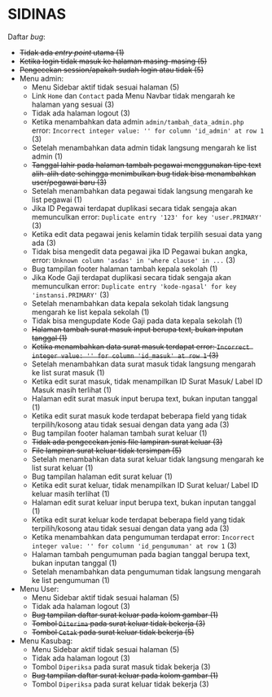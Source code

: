 # SIDINAS

Daftar _bug_:

- ~~Tidak ada _entry point_ utama (1)~~
- ~~Ketika login tidak masuk ke halaman masing-masing (5)~~
- ~~Pengecekan session/apakah sudah login atau tidak (5)~~
- Menu admin:
    - Menu Sidebar aktif tidak sesuai halaman (5)
    - Link `Home` dan `Contact` pada Menu Navbar tidak mengarah ke halaman yang sesuai (3)
    - Tidak ada halaman logout (3)
    - Ketika menambahkan data admin `admin/tambah_data_admin.php` error: `Incorrect integer value: '' for column 'id_admin' at row 1` (3)
    - Setelah menambahkan data admin tidak langsung mengarah ke list admin (1)
    - ~~Tanggal lahir pada halaman tambah pegawai menggunakan tipe text alih-alih date sehingga menimbulkan bug tidak bisa menambahkan user/pegawai baru (3)~~
    - Setelah menambahkan data pegawai tidak langsung mengarah ke list pegawai (1)
    - Jika ID Pegawai terdapat duplikasi secara tidak sengaja akan memunculkan error: `Duplicate entry '123' for key 'user.PRIMARY'` (3)
    - Ketika edit data pegawai jenis kelamin tidak terpilih sesuai data yang ada (3)
    - Tidak bisa mengedit data pegawai jika ID Pegawai bukan angka, error: `Unknown column 'asdas' in 'where clause' in ...` (3)
    - Bug tampilan footer halaman tambah kepala sekolah (1)
    - Jika Kode Gaji terdapat duplikasi secara tidak sengaja akan memunculkan error: `Duplicate entry 'kode-ngasal' for key 'instansi.PRIMARY'` (3)
    - Setelah menambahkan data kepala sekolah tidak langsung mengarah ke list kepala sekolah (1)
    - Tidak bisa mengupdate Kode Gaji pada data kepala sekolah (1)
    - ~~Halaman tambah surat masuk input berupa text, bukan inputan tanggal (1)~~
    - ~~Ketika menambahkan data surat masuk terdapat error: `Incorrect integer value: '' for column 'id_masuk' at row 1` (3)~~
    - Setelah menambahkan data surat masuk tidak langsung mengarah ke list surat masuk (1)
    - Ketika edit surat masuk, tidak menampilkan ID Surat Masuk/ Label ID Masuk masih terlihat (1)
    - Halaman edit surat masuk input berupa text, bukan inputan tanggal (1)
    - Ketika edit surat masuk kode terdapat beberapa field yang tidak terpilih/kosong atau tidak sesuai dengan data yang ada (3)
    - Bug tampilan footer halaman tambah surat keluar (1)
    - ~~Tidak ada pengecekan jenis file lampiran surat keluar (3)~~
    - ~~File lampiran surat keluar tidak tersimpan (5)~~
    - Setelah menambahkan data surat keluar tidak langsung mengarah ke list surat keluar (1)
    - Bug tampilan halaman edit surat keluar (1)
    - Ketika edit surat keluar, tidak menampilkan ID Surat keluar/ Label ID keluar masih terlihat (1)
    - Halaman edit surat keluar input berupa text, bukan inputan tanggal (1)
    - Ketika edit surat keluar kode terdapat beberapa field yang tidak terpilih/kosong atau tidak sesuai dengan data yang ada (3)
    - Ketika menambahkan data pengumuman terdapat error: `Incorrect integer value: '' for column 'id_pengumuman' at row 1` (3)
    - Halaman tambah pengumuman pada bagian tanggal berupa text, bukan inputan tanggal (1)
    - Setelah menambahkan data pengumuman tidak langsung mengarah ke list pengumuman (1)
- Menu User:
    - Menu Sidebar aktif tidak sesuai halaman (5)
    - Tidak ada halaman logout (3)
    - ~~Bug tampilan daftar surat keluar pada kolom gambar (1)~~
    - ~~Tombol `Diterima` pada surat keluar tidak bekerja (3)~~
    - ~~Tombol `Cetak` pada surat keluar tidak bekerja (5)~~
- Menu Kasubag:
    - Menu Sidebar aktif tidak sesuai halaman (5)
    - Tidak ada halaman logout (3)
    - Tombol `Diperiksa` pada surat masuk tidak bekerja (3)
    - ~~Bug tampilan daftar surat keluar pada kolom gambar (1)~~
    - Tombol `Diperiksa` pada surat keluar tidak bekerja (3)

